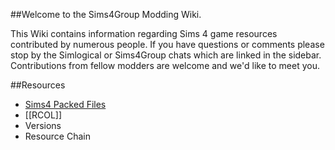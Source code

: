 ##Welcome to the Sims4Group Modding Wiki.
<p>This Wiki contains information regarding Sims 4 game resources contributed by numerous people.  If you have questions or comments please stop by the Simlogical or Sims4Group chats which are linked in the sidebar.  Contributions from fellow modders are welcome and we'd like to meet you.</P>

##Resources
* <a href= "Sims-4---Packed-File-Types">Sims4 Packed Files</a>
* [[RCOL]]
* Versions
* Resource Chain
